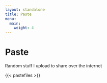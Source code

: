 ```yaml
---
layout: standalone
title: Paste
menu:
  main:
    weight: 4
---
```


# Paste

Random stuff I upload to share over the internet

{{< pastefiles >}}
